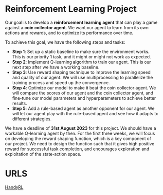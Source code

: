 # Reinforcement Learning Project

Our goal is to develop a **reinforcement learning agent** that can play a game against a **coin collector agent**. We want our agent to learn from its own actions and rewards, and to optimize its performance over time.

To achieve this goal, we have the following steps and tasks:

- **Step 1**: Set up a static baseline to make sure the environment works. This is our priority 1 task, and it might or might not work as expected.
- **Step 2**: Implement Q-learning algorithm to train our agent. This is our next step after we have a working baseline.
- **Step 3**: Use reward shaping technique to improve the learning speed and quality of our agent. We will use multiprocessing to parallelize the training process and speed up the convergence.
- **Step 4**: Optimize our model to make it beat the coin collector agent. We will compare the scores of our agent and the coin collector agent, and fine-tune our model parameters and hyperparameters to achieve better results.
- **Step 5**: Add a rule-based agent as another opponent for our agent. We will let our agent play with the rule-based agent and see how it adapts to different strategies.

We have a deadline of **31st August 2023** for this project. We should have a workable Q-learning agent by then. For the first three weeks, we will focus on developing the reward shaping function, which is a key component of our project. We need to design the function such that it gives high positive reward for successful task completion, and encourages exploration and exploitation of the state-action space.

# URLS
[HandyRL]([url](https://github.com/DeNA/HandyRL)https://github.com/DeNA/HandyRL)
